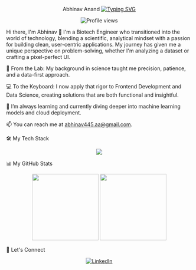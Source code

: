 <div align="center">

Abhinav Anand
<a href="https://git.io/typing-svg">
<img src="https://www.google.com/search?q=https://readme-typing-svg.herokuapp.com%3Ffont%3DFira%2BCode%26size%3D20%26pause%3D1000%26color%3D2088FF%26center%3Dtrue%26vCenter%3Dtrue%26width%3D435%26lines%3DBiotech%2BEngineer%2B%257C%257C%2BFrontend%2BDeveloper%3BData%2BScience%2B%2526%2BML%2BEnthusiast%3BTurning%2BData%2Binto%2BDigital%2BSolutions" alt="Typing SVG" />
</a>

</div>

<p align="center">
<img src="https://www.google.com/search?q=https://komarev.com/ghpvc/%3Fusername%3Dabihnav4201%26label%3DPROFILE%2520VIEWS%26color%3D0e75b6%26style%3Dfor-the-badge" alt="Profile views" />
</p>

Hi there, I'm Abhinav 👋
I'm a Biotech Engineer who transitioned into the world of technology, blending a scientific, analytical mindset with a passion for building clean, user-centric applications. My journey has given me a unique perspective on problem-solving, whether I'm analyzing a dataset or crafting a pixel-perfect UI.

🔬 From the Lab: My background in science taught me precision, patience, and a data-first approach.

💻 To the Keyboard: I now apply that rigor to Frontend Development and Data Science, creating solutions that are both functional and insightful.

🌱 I’m always learning and currently diving deeper into machine learning models and cloud deployment.

📫 You can reach me at abhinav445.aa@gmail.com.

🛠️ My Tech Stack
<p align="center">
<a href="https://skillicons.dev">
<img src="https://www.google.com/search?q=https://skillicons.dev/icons%3Fi%3Dreact,js,html,css,redux,tailwind,bootstrap,vite,python,numpy,pandas,sklearn,tensorflow,git,github,vscode,figma,postman%26perline%3D9" />
</a>
</p>

📊 My GitHub Stats
<p align="center">
<img height="180em" src="https://www.google.com/search?q=https://github-readme-stats.vercel.app/api%3Fusername%3Dabihnav4201%26show_icons%3Dtrue%26theme%3Dbuefy%26hide_border%3Dtrue%26include_all_commits%3Dtrue%26count_private%3Dtrue" />
<img height="180em" src="https://www.google.com/search?q=https://github-readme-stats.vercel.app/api/top-langs/%3Fusername%3Dabihnav4201%26layout%3Dcompact%26langs_count%3D8%26theme%3Dbuefy%26hide_border%3Dtrue" />
</p>

🔗 Let's Connect
<p align="center">
<a href="https://linkedin.com/in/abhinav-anand-729699210/" target="_blank">
<img src="https://www.google.com/search?q=https://img.shields.io/badge/LinkedIn-0077B5%3Fstyle%3Dfor-the-badge%26logo%3Dlinkedin%26logoColor%3Dwhite" alt="LinkedIn"/>
</a>
</p>
